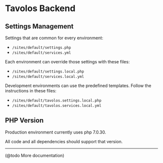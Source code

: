 # Tavolos Backend

## Settings Management

Settings that are common for every environment:
- `/sites/default/settings.php`
- `/sites/default/services.yml`

Each environment can override those settings with these files:
- `/sites/default/settings.local.php`
- `/sites/default/services.local.yml`

Development environments can use the predefined templates. Follow the 
instructions in these files: 
- `/sites/default/tavolos.settings.local.php`
- `/sites/default/tavolos.services.local.yml`
 
## PHP Version

Production environment currently uses php 7.0.30.

All code and all dependencies should support that version.

---

(@todo More documentation)

